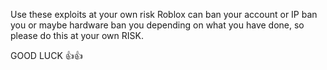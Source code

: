 Use these exploits at your own risk Roblox can ban your account or IP ban you or maybe hardware ban you depending on what you have done, so please
do this at your own RISK.

GOOD LUCK 👍👍
